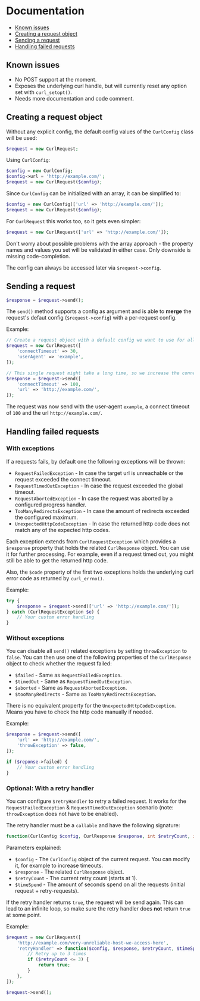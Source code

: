 Documentation
=============

* [Known issues](#known-issues)
* [Creating a request object](#creating-a-request-object)
* [Sending a request](#sending-a-request)
* [Handling failed requests](#handling-failed-requests)

Known issues
------------

- No POST support at the moment.
- Exposes the underlying curl handle, but will currently reset any option set with `curl_setopt()`.
- Needs more documentation and code comment.

Creating a request object
-------------------------

Without any explicit config, the default config values of the `CurlConfig` class will be used:
```php
$request = new CurlRequest;
```

Using `CurlConfig`:
```php
$config = new CurlConfig;
$config->url = 'http://example.com/';
$request = new CurlRequest($config);
```

Since `CurlConfig` can be initialized with an array, it can be simplified to:

```php
$config = new CurlConfig(['url' => 'http://example.com/']);
$request = new CurlRequest($config);
```

For `CurlRequest` this works too, so it gets even simpler:

```php
$request = new CurlRequest(['url' => 'http://example.com/']);
```

Don't worry about possible problems with the array approach - the property names and values you set will be validated in either case. Only downside is missing code-completion.

The config can always be accessed later via `$request->config`.

Sending a request
-----------------

```php
$response = $request->send();
```

The `send()` method supports a config as argument and is able to **merge** the request's defaut config (`$request->config`) with a per-request config.

Example:

```php
// Create a request object with a default config we want to use for all further requests.
$request = new CurlRequest([
    'connectTimeout' => 30,
    'userAgent' => 'example',
]);

// This single request might take a long time, so we increase the connect timeout.
$response = $request->send([
    'connectTimeout' => 100,
    'url' => 'http://example.com/',
]);
```

The request was now send with the user-agent `example`, a connect timeout of `100` and the url `http://example.com/`.

Handling failed requests
------------------------

### With exceptions

If a requests fails, by default one the following exceptions will be thrown:

- `RequestFailedException` - In case the target url is unreachable or the request exceeded the connect timeout.
- `RequestTimedOutException` - In case the request exceeded the global timeout.
- `RequestAbortedException` - In case the request was aborted by a configured progress handler.
- `TooManyRedirectsException` - In case the amount of redirects exceeded the configured maximum.
- `UnexpectedHttpCodeException` - In case the returned http code does not match any of the expected http codes.

Each exception extends from `CurlRequestException` which provides a `$response` property that holds the related `CurlResponse` object. You can use it for further processing. For example, even if a request timed out, you might still be able to get the returned http code.

Also, the `$code` property of the first two exceptions holds the underlying curl error code as returned by `curl_errno()`.

Example:

```php
try {
    $response = $request->send(['url' => 'http://example.com/']);
} catch (CurlRequestException $e) {
    // Your custom error handling
}
```

### Without exceptions

You can disable all `send()` related exceptions by setting `throwException` to `false`. You can then use one of the following properties of the `CurlResponse` object to check whether the request failed:

- `$failed` - Same as `RequestFailedException`.
- `$timedOut` - Same as `RequestTimedOutException`.
- `$aborted` - Same as `RequestAbortedException`.
- `$tooManyRedirects` - Same as `TooManyRedirectsException`.

There is no equivalent property for the `UnexpectedHttpCodeException`. Means you have to check the http code manually if needed.

Example:

```php
$response = $request->send([
    'url' => 'http://example.com/',
    'throwException' => false,
]);

if ($reponse->failed) {
    // Your custom error handling
}
```

### Optional: With a retry handler

You can configure `$retryHandler` to retry a failed request. It works for the `RequestFailedException` & `RequestTimedOutException` scenario (note: `throwException` does not have to be enabled).

The retry handler must be a `callable` and have the following signature:

```php
function(CurlConfig $config, CurlResponse $response, int $retryCount, int $timeSpend)
```

Parameters explained:

- `$config` - The `CurlConfig` object of the current request. You can modify it, for example to increase timeouts.
- `$response` - The related `CurlResponse` object.
- `$retryCount` - The current retry count (starts at 1).
- `$timeSpend` - The amount of seconds spend on all the requests (initial request + retry-requests).

If the retry handler returns `true`, the request will be send again. This can lead to an infinite loop, so make sure the retry handler does **not** return `true` at some point.

Example:

```php
$request = new CurlRequest([
    'http://example.com/very-unreliable-host-we-access-here',
    'retryHandler' => function($config, $response, $retryCount, $timeSpend) {
        // Retry up to 3 times
        if ($retryCount <= 3) {
            return true;
        }
    },
]);

$request->send();
```